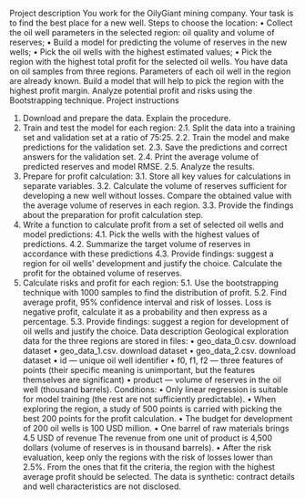 Project description
You work for the OilyGiant mining company. Your task is to find the best place for a new well.
Steps to choose the location:
•	Collect the oil well parameters in the selected region: oil quality and volume of reserves;
•	Build a model for predicting the volume of reserves in the new wells;
•	Pick the oil wells with the highest estimated values;
•	Pick the region with the highest total profit for the selected oil wells.
You have data on oil samples from three regions. Parameters of each oil well in the region are already known. Build a model that will help to pick the region with the highest profit margin. Analyze potential profit and risks using the Bootstrapping technique.
Project instructions
1.	Download and prepare the data. Explain the procedure.
2.	Train and test the model for each region:
2.1. Split the data into a training set and validation set at a ratio of 75:25.
2.2. Train the model and make predictions for the validation set.
2.3. Save the predictions and correct answers for the validation set.
2.4. Print the average volume of predicted reserves and model RMSE.
2.5. Analyze the results.
3.	Prepare for profit calculation:
3.1. Store all key values for calculations in separate variables.
3.2. Calculate the volume of reserves sufficient for developing a new well without losses. Compare the obtained value with the average volume of reserves in each region.
3.3. Provide the findings about the preparation for profit calculation step.
4.	Write a function to calculate profit from a set of selected oil wells and model predictions:
4.1. Pick the wells with the highest values of predictions. 
4.2. Summarize the target volume of reserves in accordance with these predictions
4.3. Provide findings: suggest a region for oil wells' development and justify the choice. Calculate the profit for the obtained volume of reserves.
5.	Calculate risks and profit for each region:
5.1. Use the bootstrapping technique with 1000 samples to find the distribution of profit.
5.2. Find average profit, 95% confidence interval and risk of losses. Loss is negative profit, calculate it as a probability and then express as a percentage.
5.3. Provide findings: suggest a region for development of oil wells and justify the choice.
Data description
Geological exploration data for the three regions are stored in files:
•	geo_data_0.csv. download dataset
•	geo_data_1.csv. download dataset
•	geo_data_2.csv. download dataset
•	id — unique oil well identifier
•	f0, f1, f2 — three features of points (their specific meaning is unimportant, but the features themselves are significant)
•	product — volume of reserves in the oil well (thousand barrels).
Conditions:
•	Only linear regression is suitable for model training (the rest are not sufficiently predictable).
•	When exploring the region, a study of 500 points is carried with picking the best 200 points for the profit calculation.
•	The budget for development of 200 oil wells is 100 USD million.
•	One barrel of raw materials brings 4.5 USD of revenue The revenue from one unit of product is 4,500 dollars (volume of reserves is in thousand barrels).
•	After the risk evaluation, keep only the regions with the risk of losses lower than 2.5%. From the ones that fit the criteria, the region with the highest average profit should be selected.
The data is synthetic: contract details and well characteristics are not disclosed.

